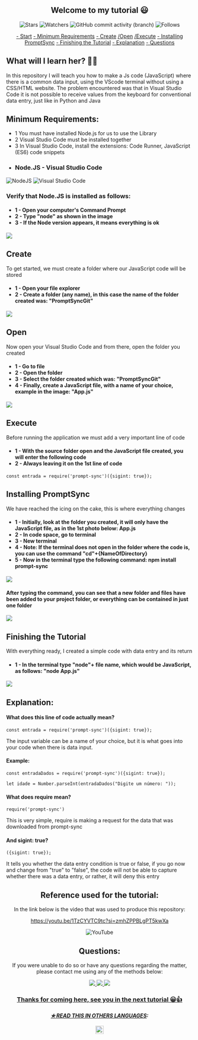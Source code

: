 <h2 align = "center">
  Welcome to my tutorial 😃
</h2>

<div align = "center">

![Stars](https://img.shields.io/github/stars/Wladison-Maciel/Prompt-Sync.svg)
![Watchers](https://img.shields.io/github/watchers/Wladison-Maciel/Prompt-Sync.svg)
![GitHub commit activity (branch)](https://img.shields.io/github/commit-activity/t/Wladison-Maciel/Prompt-Sync/main)
![Follows](https://img.shields.io/github/followers/Wladison-Maciel.svg?style=social&label=Follow&maxAge=2592000)
</div>

<div align = "center">
  
[- Start](#What-will-I-learn-here?)
[- Minimum Requirements](#Minimum-Requirements)
[- Create](#Create)
[/Open](#Open)
[/Execute](#Execute)
[- Installing PromptSync](#Installing-PromptSync)
[- Finishing the Tutorial](#Finishing-the-Tutorial)
[- Explanation](#Explanation)
[- Questions](#Questions)

</div>

## What will I learn her? 🤷‍♂️

<p>
  In this repository I will teach you how to make a Js code (JavaScript) where there is a common data input, using the VScode terminal without using a CSS/HTML website. The problem encountered was that in Visual Studio Code it is not possible to receive values ​​from the keyboard for conventional data entry, just like in Python and Java
</p>

## Minimum Requirements:

<p>
  
  * 1 You must have installed Node.js for us to use the Library
  * 2 Visual Studio Code must be installed together
  * 3 In Visual Studio Code, install the extensions: Code Runner, JavaScript (ES6) code snippets 
</p>

* ### Node.JS - Visual Studio Code
![NodeJS](https://img.shields.io/badge/node.js-6DA55F?style=for-the-badge&logo=node.js&logoColor=white)
![Visual Studio Code](https://img.shields.io/badge/Visual%20Studio%20Code-0078d7.svg?style=for-the-badge&logo=visual-studio-code&logoColor=white)

<h3>
  Verify that Node.JS is installed as follows:
</h3>

<h4>
  
  - 1 - Open your computer's Command Prompt
  - 2 - Type "node" as shown in the image
  - 3 - If the Node version appears, it means everything is ok
</h4>

<img src="https://github.com/Wladison-Maciel/Prompt-Sync/assets/125041870/bcb1389f-d819-417b-9f03-eef1dc392f27"/>


## Create

<p>
 To get started, we must create a folder where our JavaScript code will be stored
</p>

<h4>
  
  - 1 - Open your file explorer
  - 2 - Create a folder (any name), in this case the name of the folder created was: "PromptSyncGit"
</h4>


<img src = "https://github.com/Wladison-Maciel/Prompt-Sync/assets/125041870/ff67dec7-722a-4315-b14f-ca9fe4d9c007" />

## Open

<p>
  Now open your Visual Studio Code and from there, open the folder you created
</p>

<h4>
  
  - 1 - Go to file
  - 2 - Open the folder
  - 3 - Select the folder created which was: "PromptSyncGit"
  - 4 - Finally, create a JavaScript file, with a name of your choice, example in the image: "App.js"
</h4>

<img src = "https://github.com/Wladison-Maciel/Prompt-Sync/assets/125041870/277a9ed6-0f2c-46e0-a25a-071f89cb711d" />

## Execute

<p>
 Before running the application we must add a very important line of code
</p>

<h4>
  
  - 1 - With the source folder open and the JavaScript file created, you will enter the following code
  - 2 - Always leaving it on the 1st line of code
</h4>

``` JS
const entrada = require('prompt-sync')({sigint: true});
```

## Installing PromptSync

<p>
  We have reached the icing on the cake, this is where everything changes
</p>

<h4>
  
  - 1 - Initially, look at the folder you created, it will only have the JavaScript file, as in the 1st photo below: App.js
  - 2 - In code space, go to terminal
  - 3 - New terminal
  - 4 - Note: If the terminal does not open in the folder where the code is, you can use the command "cd"+{NameOfDirectory}
  - 5 - Now in the terminal type the following command: npm install prompt-sync
</h4>

<img src = "https://github.com/Wladison-Maciel/Prompt-Sync/assets/125041870/220153a9-1106-4733-94e5-cadecd607f71"/>

<h4>
  After typing the command, you can see that a new folder and files have been added to your project folder, or everything can be contained in just one folder
</h4>

<img src = "https://github.com/Wladison-Maciel/Prompt-Sync/assets/125041870/72f54900-4f52-44bd-b2db-711fcdb30bb2"/>

## Finishing the Tutorial

<p>
  With everything ready, I created a simple code with data entry and its return
</p>

<h4>
  
  - 1 - In the terminal type "node"+ file name, which would be JavaScript, as follows: "node App.js"
</h4>

<img src = "https://github.com/Wladison-Maciel/Prompt-Sync/assets/125041870/abf36827-b224-4279-98ab-4b757d1baa53" />

## Explanation:

<h4>
   What does this line of code actually mean?
</h4>

``` JS
const entrada = require('prompt-sync')({sigint: true});
```

<p>
  The input variable can be a name of your choice, but it is what goes into your code when there is data input.
</p>

<h4>
  Example:
</h4>

``` JS
const entradaDados = require('prompt-sync')({sigint: true});
```

``` JS
let idade = Number.parseInt(entradaDados("Digite um número: "));
```

<h4>
  What does require mean?
</h4>

``` JS
require('prompt-sync')
```

<p>
  This is very simple, require is making a request for the data that was downloaded from prompt-sync
</p>

<h4>
  And sigint: true?
</h4>

``` JS
({sigint: true});
```

<p>
 It tells you whether the data entry condition is true or false, if you go now and change from "true" to "false", the code will not be able to capture whether there was a data entry, or rather, it will deny this entry
</p>



<div align = "center">

## Reference used for the tutorial:

<p>
 In the link below is the video that was used to produce this repository:
</p>

https://youtu.be/1TzCYVTC9tc?si=zmhZPPBLgPT5kwXa

![YouTube](https://img.shields.io/badge/YouTube-%23FF0000.svg?style=for-the-badge&logo=YouTube&logoColor=white)

  
## Questions:

<p>
  If you were unable to do so or have any questions regarding the matter, please contact me using any of the methods below:
</p>

<a href="https://www.instagram.com/eiwladison/" target="_blank"><img src="https://img.shields.io/badge/-Instagram-%23E4405F?style=for-the-badge&logo=instagram&logoColor=white" />
<a href="mailto: franciscowladison97@gmail.com" target="_blank"><img src= "https://img.shields.io/badge/Gmail-D14836?style=for-the-badge&logo=gmail&logoColor=white" />
<a href="mailto: franciscowladison97@outlook.com" target="_blank"><img src= "https://img.shields.io/badge/Microsoft_Outlook-0078D4?style=for-the-badge&logo=microsoft-outlook&logoColor=white" />

<h3 align = "center">
 Thanks for coming here, see you in the next tutorial 😀👍
</h3>

</div>

<div align = "center">

#### _✮ READ THIS IN [OTHERS LANGUAGES](Translation/Translation.md):_
<kbd>[<img title="Português" alt="Português" src="https://cdn.staticaly.com/gh/hjnilsson/country-flags/master/svg/br.svg" width="22">](README.br.md)</kbd>
  
</div>

